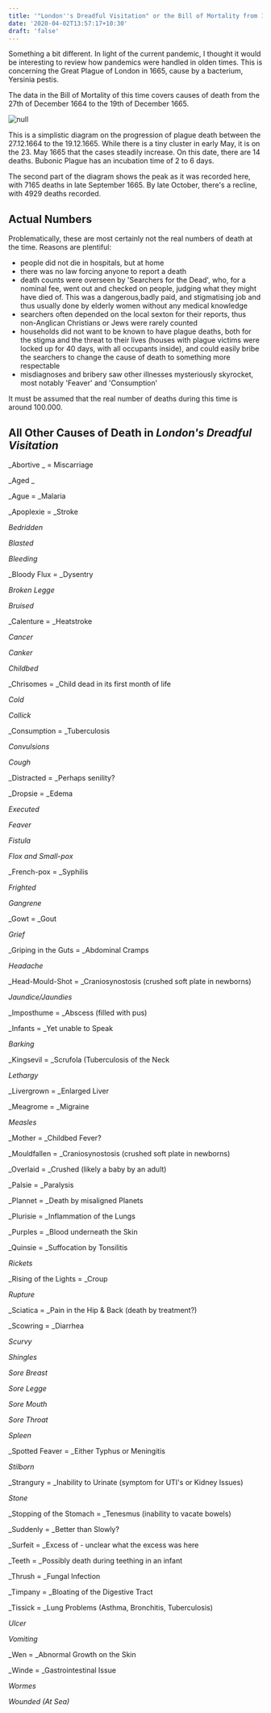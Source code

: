 ```yaml
---
title: '"London''s Dreadful Visitation" or the Bill of Mortality from 1664-65'
date: '2020-04-02T13:57:17+10:30'
draft: 'false'
---
```

Something a bit different. In light of the current pandemic, I thought it would be interesting to review how pandemics were handled in olden times. This is concerning the Great Plague of London in 1665, cause by a bacterium, Yersinia pestis. 

The data in the Bill of Mortality of this time covers causes of death from the 27th of December 1664 to the 19th of December 1665.

![null](/images/uploads/plague-1665.jpg)

This is a simplistic diagram on the progression of plague death between the 27.12.1664 to the 19.12.1665. While there is a tiny cluster in early May, it is on the 23. May 1665 that the cases steadily increase. On this date, there are 14 deaths. Bubonic Plague has an incubation time of 2 to 6 days.

The second part of the diagram shows the peak as it was recorded here, with 7165 deaths in late September 1665. By late October, there's a recline, with 4929 deaths recorded.

## Actual Numbers

Problematically, these are most certainly not the real numbers of death at the time. Reasons are plentiful: 

* people did not die in hospitals, but at home
* there was no law forcing anyone to report a death
* death counts were overseen by 'Searchers for the Dead', who, for a nominal fee, went out and checked on people, judging what they might have died of. This was a dangerous,badly paid, and stigmatising job and thus usually done by elderly women without any medical knowledge
* searchers often depended on the local sexton for their reports, thus non-Anglican Christians or Jews were rarely counted
* households did not want to be known to have plague deaths, both for the stigma and the threat to their lives (houses with plague victims were locked up for 40 days, with all occupants inside), and could easily bribe the searchers to change the cause of death to something more respectable
* misdiagnoses and bribery saw other illnesses mysteriously skyrocket, most notably 'Feaver' and 'Consumption'

It must be assumed that the real number of deaths during this time is around 100.000.

## All Other Causes of Death in _London's Dreadful Visitation_

_Abortive _ = Miscarriage

_Aged _

_Ague = _Malaria

_Apoplexie = _Stroke

_Bedridden_

_Blasted_

_Bleeding_

_Bloody Flux = _Dysentry

_Broken Legge_

_Bruised_

_Calenture = _Heatstroke

_Cancer_

_Canker_

_Childbed_

_Chrisomes = _Child dead in its first month of life

_Cold_

_Collick_

_Consumption = _Tuberculosis

_Convulsions_

_Cough_

_Distracted = _Perhaps senility?

_Dropsie = _Edema

_Executed_

_Feaver_

_Fistula_

_Flox and Small-pox_

_French-pox = _Syphilis

_Frighted_

_Gangrene_

_Gowt = _Gout

_Grief_

_Griping in the Guts = _Abdominal Cramps

_Headache_

_Head-Mould-Shot = _Craniosynostosis (crushed soft plate in newborns)

_Jaundice/Jaundies_

_Imposthume = _Abscess (filled with pus)

_Infants = _Yet unable to Speak

_Barking_

_Kingsevil = _Scrufola (Tuberculosis of the Neck

_Lethargy_

_Livergrown = _Enlarged Liver

_Meagrome = _Migraine

_Measles_

_Mother = _Childbed Fever?

_Mouldfallen = _Craniosynostosis (crushed soft plate in newborns)

_Overlaid = _Crushed (likely a baby by an adult)

_Palsie = _Paralysis

_Plannet = _Death by misaligned Planets

_Plurisie = _Inflammation of the Lungs

_Purples = _Blood underneath the Skin

_Quinsie = _Suffocation by Tonsilitis

_Rickets_

_Rising of the Lights = _Croup

_Rupture_

_Sciatica = _Pain in the Hip & Back (death by treatment?)

_Scowring = _Diarrhea

_Scurvy_

_Shingles_

_Sore Breast_

_Sore Legge_

_Sore Mouth_

_Sore Throat_

_Spleen_

_Spotted Feaver = _Either Typhus or Meningitis

_Stilborn_

_Strangury = _Inability to Urinate (symptom for UTI's or Kidney Issues)

_Stone_

_Stopping of the Stomach = _Tenesmus (inability to vacate bowels)

_Suddenly = _Better than Slowly?

_Surfeit = _Excess of - unclear what the excess was here

_Teeth = _Possibly death during teething in an infant

_Thrush = _Fungal Infection

_Timpany = _Bloating of the Digestive Tract

_Tissick = _Lung Problems (Asthma, Bronchitis, Tuberculosis)

_Ulcer_

_Vomiting_

_Wen = _Abnormal Growth on the Skin

_Winde = _Gastrointestinal Issue

_Wormes_

_Wounded (At Sea)_
